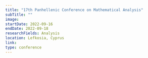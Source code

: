 ```yaml
---
title: "17th Panhellenic Conference on Mathematical Analysis"
subTitle: ""
image:
startDate: 2022-09-16
endDate: 2022-09-18
researchFields: Analysis
location: Lefkosia, Cyprus
link: 
type: conference
---
```

